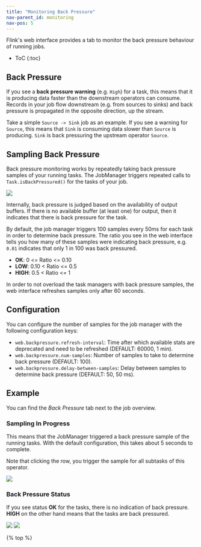 ```yaml
---
title: "Monitoring Back Pressure"
nav-parent_id: monitoring
nav-pos: 5
---
```

<!--
Licensed to the Apache Software Foundation (ASF) under one
or more contributor license agreements.  See the NOTICE file
distributed with this work for additional information
regarding copyright ownership.  The ASF licenses this file
to you under the Apache License, Version 2.0 (the
"License"); you may not use this file except in compliance
with the License.  You may obtain a copy of the License at

  http://www.apache.org/licenses/LICENSE-2.0

Unless required by applicable law or agreed to in writing,
software distributed under the License is distributed on an
"AS IS" BASIS, WITHOUT WARRANTIES OR CONDITIONS OF ANY
KIND, either express or implied.  See the License for the
specific language governing permissions and limitations
under the License.
-->

Flink's web interface provides a tab to monitor the back pressure behaviour of running jobs.

* ToC
{:toc}

## Back Pressure

If you see a **back pressure warning** (e.g. `High`) for a task, this means that it is producing data faster than the downstream operators can consume. Records in your job flow downstream (e.g. from sources to sinks) and back pressure is propagated in the opposite direction, up the stream.

Take a simple `Source -> Sink` job as an example. If you see a warning for `Source`, this means that `Sink` is consuming data slower than `Source` is producing. `Sink` is back pressuring the upstream operator `Source`.


## Sampling Back Pressure

Back pressure monitoring works by repeatedly taking back pressure samples of your running tasks. The JobManager triggers repeated calls to `Task.isBackPressured()` for the tasks of your job.

<img src="{% link /fig/back_pressure_sampling.png %}" class="img-responsive">
<!-- https://docs.google.com/drawings/d/1O5Az3Qq4fgvnISXuSf-MqBlsLDpPolNB7EQG7A3dcTk/edit?usp=sharing -->

Internally, back pressure is judged based on the availability of output buffers. If there is no available buffer (at least one) for output, then it indicates that there is back pressure for the task.

By default, the job manager triggers 100 samples every 50ms for each task in order to determine back pressure. The ratio you see in the web interface tells you how many of these samples were indicating back pressure, e.g. `0.01` indicates that only 1 in 100 was back pressured.

- **OK**: 0 <= Ratio <= 0.10
- **LOW**: 0.10 < Ratio <= 0.5
- **HIGH**: 0.5 < Ratio <= 1

In order to not overload the task managers with back pressure samples, the web interface refreshes samples only after 60 seconds.

## Configuration

You can configure the number of samples for the job manager with the following configuration keys:

- `web.backpressure.refresh-interval`: Time after which available stats are deprecated and need to be refreshed (DEFAULT: 60000, 1 min).
- `web.backpressure.num-samples`: Number of samples to take to determine back pressure (DEFAULT: 100).
- `web.backpressure.delay-between-samples`: Delay between samples to determine back pressure (DEFAULT: 50, 50 ms).


## Example

You can find the *Back Pressure* tab next to the job overview.

### Sampling In Progress

This means that the JobManager triggered a back pressure sample of the running tasks. With the default configuration, this takes about 5 seconds to complete.

Note that clicking the row, you trigger the sample for all subtasks of this operator.

<img src="{% link /fig/back_pressure_sampling_in_progress.png %}" class="img-responsive">

### Back Pressure Status

If you see status **OK** for the tasks, there is no indication of back pressure. **HIGH** on the other hand means that the tasks are back pressured.

<img src="{% link /fig/back_pressure_sampling_ok.png %}" class="img-responsive">

<img src="{% link /fig/back_pressure_sampling_high.png %}" class="img-responsive">

{% top %}

